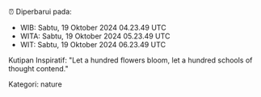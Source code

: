 ⏰ Diperbarui pada:
- WIB: Sabtu, 19 Oktober 2024 04.23.49 UTC
- WITA: Sabtu, 19 Oktober 2024 05.23.49 UTC
- WIT: Sabtu, 19 Oktober 2024 06.23.49 UTC

Kutipan Inspiratif:
"Let a hundred flowers bloom, let a hundred schools of thought contend."


Kategori: nature

